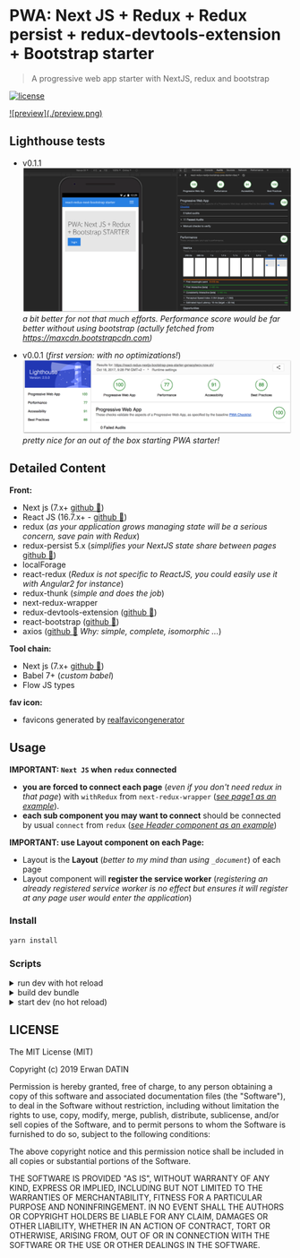 # PWA: Next JS + Redux + Redux persist + redux-devtools-extension + Bootstrap starter

> A progressive web app starter with NextJS, redux and bootstrap

[![license](https://img.shields.io/github/license/mashape/apistatus.svg)](https://github.com/MacKentoch/react-redux-nextjs-bootstrap-pwa-starter)

<a target='_blank' href='https://react-redux-nextjs-bootstrap-pwa-starter-nfxmkkccof.now.sh'>
![preview](./preview.png)
</a>

## Lighthouse tests

- v0.1.1
  ![lighthouse-0.1.1](./lighthouse-0.1.1.png)
  _a bit better for not that much efforts. Performance score would be far better without using bootstrap (actully fetched from https://maxcdn.bootstrapcdn.com)_

- v0.0.1 (_first version: with no optimizations!_)
  ![lighthouse-test](./lighthouse-test.png)
  _pretty nice for an out of the box starting PWA starter!_

## Detailed Content

**Front:**

- Next js (7.x+ [github :link:](https://github.com/zeit/next.js))
- React JS (16.7.x+ - [github :link:](https://github.com/facebook/react))
- redux (_as your application grows managing state will be a serious concern, save pain with Redux_)
- redux-persist 5.x (_simplifies your NextJS state share between pages_ [github :link:](https://github.com/rt2zz/redux-persist))
- localForage
- react-redux (_Redux is not specific to ReactJS, you could easily use it with Angular2 for instance_)
- redux-thunk (_simple and does the job_)
- next-redux-wrapper
- redux-devtools-extension ([github :link:](https://github.com/zalmoxisus/redux-devtools-extension#redux-devtools-extension))
- react-bootstrap ([github :link:](https://github.com/react-bootstrap/react-bootstrap))
- axios ([github :link:](https://github.com/mzabriskie/axios) _Why: simple, complete, isomorphic ..._)

**Tool chain:**

- Next js (7.x+ [github :link:](https://github.com/zeit/next.js))
- Babel 7+ (*custom babel*)
- Flow JS types

**fav icon:**

- favicons generated by [realfavicongenerator](https://realfavicongenerator.net/)

## Usage

**IMPORTANT: `Next JS` when `redux` connected**

- **you are forced to connect each page** (_even if you don't need redux in that page_) with `withRedux` from `next-redux-wrapper` (_[see page1 as an example](https://github.com/MacKentoch/react-redux-nextjs-bootstrap-starter/blob/master/pages/page1.js)_).
- **each sub component you may want to connect** should be connected by usual `connect` from `redux` (_[see Header component as an example](https://github.com/MacKentoch/react-redux-nextjs-bootstrap-starter/blob/master/components/header/Header.js)_)

**IMPORTANT: use Layout component on each Page:**

- Layout is the **Layout** (_better to my mind than using `_document`_) of each page
- Layout component will **register the service worker** (_registering an already registered service worker is no effect but ensures it will register at any page user would enter the application_)

### Install

```bash
yarn install
```

### Scripts

<details>
  <summary>run dev with hot reload</summary>

Clone this repository, then install dependencies:

```bash
yarn run start
```

</details>

<details>
  <summary>build dev bundle</summary>

```bash
yarn run build
```

</details>

<details>
  <summary>start dev (no hot reload)</summary>

_NOTE: ensure you built first before starting_

```bash
yarn run start
```

</details>

## LICENSE

The MIT License (MIT)

Copyright (c) 2019 Erwan DATIN

Permission is hereby granted, free of charge, to any person obtaining a copy of this software and associated documentation files (the "Software"), to deal in the Software without restriction, including without limitation the rights to use, copy, modify, merge, publish, distribute, sublicense, and/or sell copies of the Software, and to permit persons to whom the Software is furnished to do so, subject to the following conditions:

The above copyright notice and this permission notice shall be included in all copies or substantial portions of the Software.

THE SOFTWARE IS PROVIDED "AS IS", WITHOUT WARRANTY OF ANY KIND, EXPRESS OR IMPLIED, INCLUDING BUT NOT LIMITED TO THE WARRANTIES OF MERCHANTABILITY, FITNESS FOR A PARTICULAR PURPOSE AND NONINFRINGEMENT. IN NO EVENT SHALL THE AUTHORS OR COPYRIGHT HOLDERS BE LIABLE FOR ANY CLAIM, DAMAGES OR OTHER LIABILITY, WHETHER IN AN ACTION OF CONTRACT, TORT OR OTHERWISE, ARISING FROM, OUT OF OR IN CONNECTION WITH THE SOFTWARE OR THE USE OR OTHER DEALINGS IN THE SOFTWARE.
